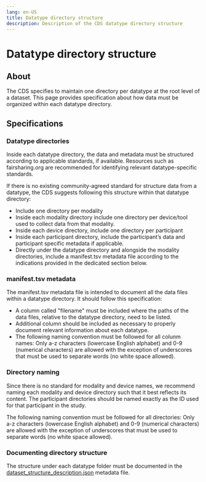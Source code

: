```yaml
---
lang: en-US
title: Datatype directory structure
description: Description of the CDS datatype directory structure
---
```


# Datatype directory structure
## About

The CDS specifies to maintain one directory per datatype at the root level of a dataset. This page provides specification about how data must be organized within each datatype directory.

## Specifications

### Datatype directories

Inside each datatype directory, the data and metadata must be structured according to applicable standards, if available. Resources such as fairsharing.org are recommended for identifying relevant datatype-specific standards.

If there is no existing community-agreed standard for structure data from a datatype, the CDS suggests following this structure within that datatype directory:

- Include one directory per modality
- Inside each modality directory include one directory per device/tool used to collect data from that modality.
- Inside each device directory, include one directory per participant
- Inside each participant directory, include the participant’s data and participant specific metadata if applicable.
- Directly under the datatype directory and alongside the modality directories, include a manifest.tsv metadata file according to the indications provided in the dedicated section below.

### manifest.tsv metadata

The manifest.tsv metadata file is intended to document all the data files within a datatype directory. It should follow this specification:

- A column called "filename" must be included where the paths of the data files, relative to the datatype directory, need to be listed.
- Additional column should be included as necessary to properly document relevant information about each datatype.
- The following naming convention must be followed for all colunm names: Only a-z characters (lowercase English alphabet) and 0-9 (numerical characters) are allowed with the exception of underscores that must be used to separate words (no white space allowed).

### Directory naming

Since there is no standard for modality and device names, we recommend naming each modality and device directory such that it best reflects its content. The participant directories should be named exactly as the ID used for that participant in the study.

The following naming convention must be followed for all directories: Only a-z characters (lowercase English alphabet) and 0-9 (numerical characters) are allowed with the exception of underscores that must be used to separate words (no white space allowed).

### Documenting directory structure

The structure under each datatype folder must be documented in the [dataset_structure_description.json](root-metadata-files/dataset-structure-description.md) metadata file.
